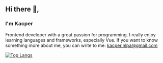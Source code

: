<h2>Hi there 👋,</h2> 
<h3>I'm Kacper</h3>
<p>Frontend developer with a great passion for programming. I really enjoy learning languages and frameworks, especially Vue. If you want to know something more about me, you can write to me: <a href="mailto:kacper.nlpa@gmail.com">kacper.nlpa@gmail.com</a></p>

[![Top Langs](https://github-readme-stats.vercel.app/api/top-langs/?username=KacperNlp&layout=pie&theme=radical)](https://github.com/KacperNlp/)

